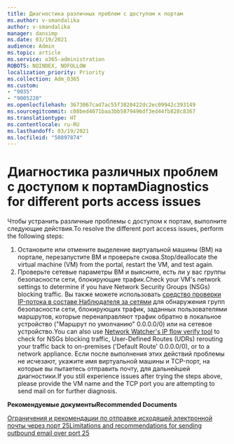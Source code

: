 ```yaml
---
title: Диагностика различных проблем с доступом к портам
ms.author: v-smandalika
author: v-smandalika
manager: dansimp
ms.date: 03/19/2021
audience: Admin
ms.topic: article
ms.service: o365-administration
ROBOTS: NOINDEX, NOFOLLOW
localization_priority: Priority
ms.collection: Adm_O365
ms.custom:
- "9035"
- "9005220"
ms.openlocfilehash: 3673067cad7ac55f3820422dc2ec09942c393149
ms.sourcegitcommit: c08bed4071baa3bb5879496df3ed44fb828c8367
ms.translationtype: HT
ms.contentlocale: ru-RU
ms.lasthandoff: 03/19/2021
ms.locfileid: "50897874"
---
```

# <a name="diagnostics-for-different-ports-access-issues"></a><span data-ttu-id="aed90-102">Диагностика различных проблем с доступом к портам</span><span class="sxs-lookup"><span data-stu-id="aed90-102">Diagnostics for different ports access issues</span></span>

<span data-ttu-id="aed90-103">Чтобы устранить различные проблемы с доступом к портам, выполните следующие действия.</span><span class="sxs-lookup"><span data-stu-id="aed90-103">To resolve the different port access issues, perform the following steps:</span></span>

1. <span data-ttu-id="aed90-104">Остановите или отмените выделение виртуальной машины (ВМ) на портале, перезапустите ВМ и проверьте снова.</span><span class="sxs-lookup"><span data-stu-id="aed90-104">Stop/deallocate the virtual machine (VM) from the portal, restart the VM, and test again.</span></span> 
2. <span data-ttu-id="aed90-105">Проверьте сетевые параметры ВМ и выясните, есть ли у вас группы безопасности сети, блокирующие трафик.</span><span class="sxs-lookup"><span data-stu-id="aed90-105">Check your VM's network settings to determine if you have Network Security Groups (NSGs) blocking traffic.</span></span> <span data-ttu-id="aed90-106">Вы также можете использовать [средство проверки IP-потока в составе Наблюдателя за сетями](https://docs.microsoft.com/azure/network-watcher/network-watcher-ip-flow-verify-overview?WT.mc_id=Portal-Microsoft_Azure_Support) для обнаружения групп безопасности сети, блокирующих трафик, заданных пользователями маршрутов, которые перенаправляют трафик обратно в локальное устройство ("Маршрут по умолчанию" 0.0.0.0/0) или на сетевое устройство.</span><span class="sxs-lookup"><span data-stu-id="aed90-106">You can also use [Network Watcher's IP flow verify tool](https://docs.microsoft.com/azure/network-watcher/network-watcher-ip-flow-verify-overview?WT.mc_id=Portal-Microsoft_Azure_Support) to check for NSGs blocking traffic, User-Defined Routes (UDRs) rerouting your traffic back to on-premises ('Default Route' 0.0.0.0/0), or to a network appliance.</span></span>
<span data-ttu-id="aed90-107">Если после выполнения этих действий проблемы не исчезают, укажите имя виртуальной машины и TCP-порт, на которые вы пытаетесь отправить почту, для дальнейшей диагностики.</span><span class="sxs-lookup"><span data-stu-id="aed90-107">If you still experience issues after trying the steps above, please provide the VM name and the TCP port you are attempting to send mail on for further diagnosis.</span></span>

<span data-ttu-id="aed90-108">**Рекомендуемые документы**</span><span class="sxs-lookup"><span data-stu-id="aed90-108">**Recommended Documents**</span></span>

[<span data-ttu-id="aed90-109">Ограничения и рекомендации по отправке исходящей электронной почты через порт 25</span><span class="sxs-lookup"><span data-stu-id="aed90-109">Limitations and recommendations for sending outbound email over port 25</span></span>](https://docs.microsoft.com/azure/virtual-network/troubleshoot-outbound-smtp-connectivity)